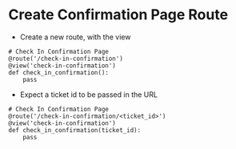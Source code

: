 # Create Confirmation Page Route

- Create a new route, with the view

```
# Check In Confirmation Page
@route('/check-in-confirmation')
@view('check-in-confirmation')
def check_in_confirmation():
    pass
```
 
- Expect a ticket id to be passed in the URL

```
# Check In Confirmation Page
@route('/check-in-confirmation/<ticket_id>')
@view('check-in-confirmation')
def check_in_confirmation(ticket_id):
    pass
```